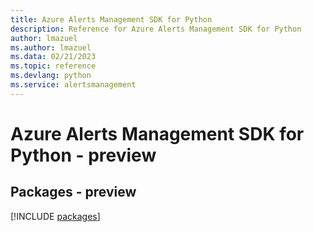 ```yaml
---
title: Azure Alerts Management SDK for Python
description: Reference for Azure Alerts Management SDK for Python
author: lmazuel
ms.author: lmazuel
ms.data: 02/21/2023
ms.topic: reference
ms.devlang: python
ms.service: alertsmanagement
---
```

# Azure Alerts Management SDK for Python - preview
## Packages - preview
[!INCLUDE [packages](alerts-management-index.md)]